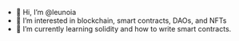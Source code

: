 - 👋 Hi, I’m @leunoia
- 👀 I’m interested in blockchain, smart contracts, DAOs, and NFTs
- 🌱 I’m currently learning solidity and how to write smart contracts. 

<!---
leunoia/leunoia is a ✨ special ✨ repository because its `README.md` (this file) appears on your GitHub profile.
You can click the Preview link to take a look at your changes.
--->
